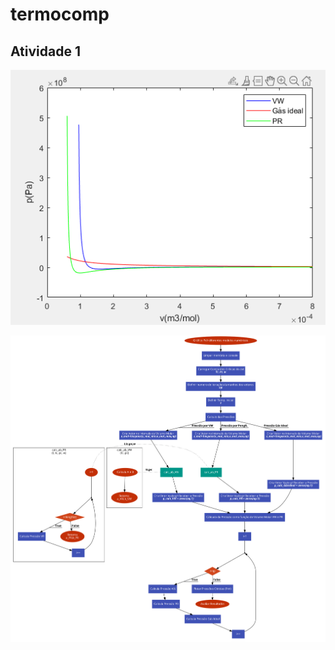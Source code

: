 # termocomp

## Atividade 1


![Alt text](Figure1.png?raw=true "Title")

![Alt text](fluxograma.png?raw=true "Title")
